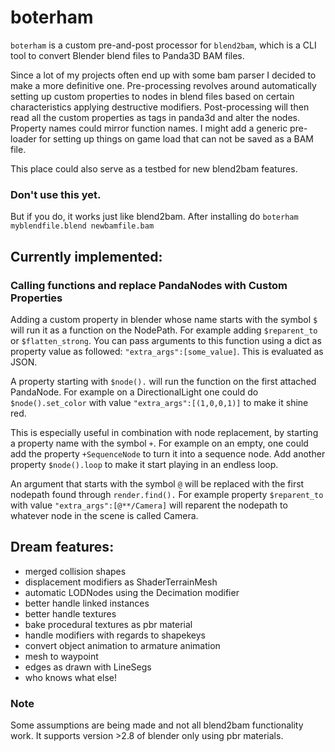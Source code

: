 # boterham
`boterham` is a custom pre-and-post processor for `blend2bam`, which is a CLI tool to convert Blender blend files to Panda3D BAM files.

Since a lot of my projects often end up with some bam parser I decided to make a more definitive one.
Pre-processing revolves around automatically setting up custom properties to nodes in blend files based on certain characteristics applying destructive modifiers.
Post-processing will then read all the custom properties as tags in panda3d and alter the nodes. Property names could mirror function names.
I might add a generic pre-loader for setting up things on game load that can not be saved as a BAM file.

This place could also serve as a testbed for new blend2bam features.

### Don't use this yet.
But if you do, it works just like blend2bam. After installing do ```boterham myblendfile.blend newbamfile.bam```

## Currently implemented:
### Calling functions and replace PandaNodes with Custom Properties
Adding a custom property in blender whose name starts with the symbol `$` will run it as a function on the NodePath. For example adding `$reparent_to` or `$flatten_strong`. You can pass arguments to this function using a dict as property value as followed: `"extra_args":[some_value]`. This is evaluated as JSON.

A property starting with `$node().` will run the function on the first attached PandaNode. For example on a DirectionalLight one could do `$node().set_color` with value `"extra_args":[(1,0,0,1)]` to make it shine red.

This is especially useful in combination with node replacement, by starting a property name with the symbol `+`. For example on an empty, one could add the property `+SequenceNode` to turn it into a sequence node. Add another property `$node().loop` to make it start playing in an endless loop.

An argument that starts with the symbol `@` will be replaced with the first nodepath found through `render.find().` For example property `$reparent_to` with value `"extra_args":[@**/Camera]` will reparent the nodepath to whatever node in the scene is called Camera.

## Dream features:
* merged collision shapes
* displacement modifiers as ShaderTerrainMesh
* automatic LODNodes using the Decimation modifier
* better handle linked instances
* better handle textures
* bake procedural textures as pbr material
* handle modifiers with regards to shapekeys
* convert object animation to armature animation
* mesh to waypoint
* edges as drawn with LineSegs
* who knows what else!


### Note
Some assumptions are being made and not all blend2bam functionality work. It supports version >2.8 of blender only using pbr materials.
